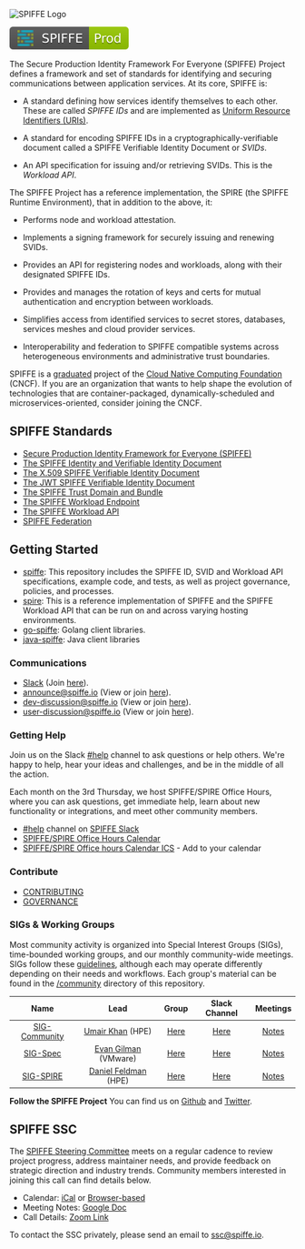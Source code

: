 ![SPIFFE Logo](https://github.com/spiffe/spiffe/blob/main/community/logo/256x1024.png?raw=true)




[![Production Phase](https://github.com/spiffe/spiffe/blob/main/.img/maturity/prod.svg)](https://github.com/spiffe/spiffe/blob/main/MATURITY.md#production)

The Secure Production Identity Framework For Everyone (SPIFFE) Project defines a framework and set of
standards for identifying and securing communications between application services. At its core, SPIFFE is:

* A standard defining how services identify themselves to each other. These are called *SPIFFE IDs* and are implemented as [Uniform Resource Identifiers (URIs)](https://en.wikipedia.org/wiki/Uniform_Resource_Identifier).

* A standard for encoding SPIFFE IDs in a cryptographically-verifiable document called a SPIFFE Verifiable Identity Document or *SVIDs*.

* An API specification for issuing and/or retrieving SVIDs. This is the *Workload API*.

The SPIFFE Project has a reference implementation, the SPIRE (the SPIFFE Runtime Environment), that in addition to the above, it:

* Performs node and workload attestation.

* Implements a signing framework for securely issuing and renewing SVIDs.

* Provides an API for registering nodes and workloads, along with their designated SPIFFE IDs.

* Provides and manages the rotation of keys and certs for mutual authentication and encryption between workloads.

* Simplifies access from identified services to secret stores, databases, services meshes and cloud provider services.

* Interoperability and federation to SPIFFE compatible systems across heterogeneous environments and administrative trust boundaries.


SPIFFE is a [graduated](https://www.cncf.io/projects/spiffe/) project of the [Cloud Native Computing Foundation](https://cncf.io) (CNCF). If you are an organization that wants to help shape the evolution of technologies that are container-packaged, dynamically-scheduled and microservices-oriented, consider joining the CNCF.

## SPIFFE Standards

* [Secure Production Identity Framework for Everyone (SPIFFE)](standards/SPIFFE.md)
* [The SPIFFE Identity and Verifiable Identity Document](standards/SPIFFE-ID.md)
* [The X.509 SPIFFE Verifiable Identity Document](standards/X509-SVID.md)
* [The JWT SPIFFE Verifiable Identity Document](standards/JWT-SVID.md)
* [The SPIFFE Trust Domain and Bundle](standards/SPIFFE_Trust_Domain_and_Bundle.md)
* [The SPIFFE Workload Endpoint](standards/SPIFFE_Workload_Endpoint.md)
* [The SPIFFE Workload API](standards/SPIFFE_Workload_API.md)
* [SPIFFE Federation](standards/SPIFFE_Federation.md)

## Getting Started

* [spiffe](https://github.com/spiffe/spiffe): This repository includes the SPIFFE ID, SVID and Workload API specifications, example code, and tests, as well as project governance, policies, and processes.    
* [spire](https://github.com/spiffe/spire): This is a reference implementation of SPIFFE and the SPIFFE Workload API that can be run on and across varying hosting environments.
* [go-spiffe](https://github.com/spiffe/go-spiffe/tree/main/v2): Golang client libraries.
* [java-spiffe](https://github.com/spiffe/java-spiffe): Java client libraries

### Communications

  * [Slack](https://spiffe.slack.com) (Join [here](https://slack.spiffe.io)).
  * <announce@spiffe.io> (View or join [here](https://groups.google.com/a/spiffe.io/forum/#!forum/announce)).
  * <dev-discussion@spiffe.io> (View or join [here](https://groups.google.com/a/spiffe.io/forum/#!forum/dev-discussion)).
  * <user-discussion@spiffe.io> (View or join [here](https://groups.google.com/a/spiffe.io/forum/#!forum/user-discussion)).

### Getting Help

Join us on the Slack [#help](https://spiffe.slack.com/archives/CBNCC2V17) channel to ask questions or help others. We're happy to help, hear your ideas and challenges, and be in the middle of all the action.

Each month on the 3rd Thursday, we host SPIFFE/SPIRE Office Hours, where you can ask questions, get immediate help, learn about new functionality or integrations, and meet other community members.

* [#help](https://spiffe.slack.com/archives/CBNCC2V17) channel on [SPIFFE Slack](https://spiffe.slack.com)
* [SPIFFE/SPIRE Office Hours Calendar](https://calendar.google.com/calendar/u/0/embed?src=c_q2don6m2b33gljqftauib3hnuk@group.calendar.google.com&ctz=America/Los_Angeles)
* [SPIFFE/SPIRE Office hours Calendar ICS](https://calendar.google.com/calendar/ical/c_q2don6m2b33gljqftauib3hnuk%40group.calendar.google.com/public/basic.ics) - Add to your calendar

### Contribute

* [CONTRIBUTING](/CONTRIBUTING.md)
* [GOVERNANCE](/GOVERNANCE.md)

### SIGs & Working Groups<a name="sigs"></a>

Most community activity is organized into Special Interest Groups (SIGs), time-bounded working groups, and our monthly community-wide meetings. SIGs follow these [guidelines](GOVERNANCE.md#special-interest-groups-sigs), although each may operate differently depending on their needs and workflows. Each group's material can be found in the [/community](/community) directory of this repository.

| Name | Lead | Group | Slack Channel | Meetings |
|:------:|:-------:|:-------:|:---------------:|:----------:|
| [SIG-Community](/community/sig-community/README.md) | [Umair Khan](https://github.com/umairmkhan) (HPE) | [Here](https://groups.google.com/a/spiffe.io/g/sig-community) | [Here](https://spiffe.slack.com/messages/community) | [Notes](https://docs.google.com/document/d/1tb3lxubwr8IKRd6Smnl83ur14xkOQdjwQqla9OHjwZo) |
| [SIG-Spec](/community/sig-spec/README.md) | [Evan Gilman](https://github.com/evan2645) (VMware) | [Here](https://groups.google.com/a/spiffe.io/forum/#!forum/sig-specification) | [Here](https://spiffe.slack.com/messages/sig-spec) | [Notes](https://docs.google.com/document/d/1f64vbyn5sOb8Mr1H3mGGGul3vTKo4r6cTBcUV3N9OFo) |
| [SIG-SPIRE](/community/sig-spire/README.md) | [Daniel Feldman](https://github.com/dfeldman) (HPE) | [Here](https://groups.google.com/a/spiffe.io/forum/#!forum/sig-spire) | [Here](https://spiffe.slack.com/messages/spire) | [Notes](https://docs.google.com/document/d/1IgpCkvSRSoY9Xd16gFQJJ1KP8sLZ7EE39cEjBK_UIg4) |

**Follow the SPIFFE Project** You can find us on [Github](https://github.com/spiffe/) and [Twitter](https://twitter.com/SPIFFEio).

## SPIFFE SSC
The [SPIFFE Steering Committee](/GOVERNANCE.md#the-spiffe-steering-committee-ssc) meets on a regular cadence to review project progress, address maintainer needs, and provide feedback on strategic direction and industry trends. Community members interested in joining this call can find details below.

* Calendar: [iCal](https://calendar.google.com/calendar/ical/c_gck7v87m9obq6n3hpo01l7csus%40group.calendar.google.com/public/basic.ics) or [Browser-based](https://calendar.google.com/calendar/embed?src=c_gck7v87m9obq6n3hpo01l7csus%40group.calendar.google.com&ctz=America%2FChicago)
* Meeting Notes: [Google Doc](https://docs.google.com/document/d/14YlmMTqwqNdx-CWapwwIBMaakH5Z2UnAvOBQBB8AwQM)
* Call Details: [Zoom Link](https://zoom.us/j/95959131216?pwd=akw4RzlEUEVCTnFkWE5KdWFPZXpkdz09)

To contact the SSC privately, please send an email to [ssc@spiffe.io](mailto:ssc@spiffe.io).
